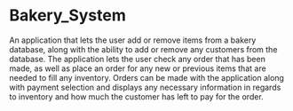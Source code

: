 # Bakery_System
An application that lets the user add or remove items from a bakery database, along with the ability to add or remove any customers from the database. The application lets the user check any order that has been made, as well as place an order for any new or previous items that are needed to fill any inventory. Orders can be made with the application along with payment selection and displays any necessary information in regards to inventory and how much the customer has left to pay for the order.
